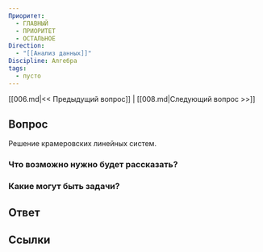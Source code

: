 ```yaml
---
Приоритет:
  - ГЛАВНЫЙ
  - ПРИОРИТЕТ
  - ОСТАЛЬНОЕ
Direction:
  - "[[Анализ данных]]" 
Discipline: Алгебра 
tags:
  - пусто
---
```

[[006.md|<< Предыдущий вопрос]] | [[008.md|Следующий вопрос >>]]
## Вопрос

Решение крамеровских линейных систем.

### Что возможно нужно будет рассказать?

### Какие могут быть задачи?

## Ответ

## Ссылки
